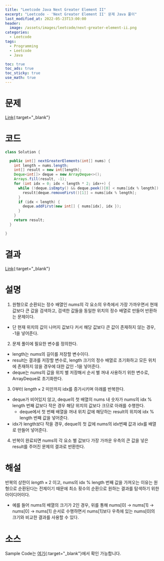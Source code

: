 ```yaml
---
title: "Leetcode Java Next Greater Element II"
excerpt: "Leetcode - 'Next Greater Element II' 문제 Java 풀이"
last_modified_at: 2022-05-23T13:00:00
header:
  image: /assets/images/leetcode/next-greater-element-ii.png
categories:
  - Leetcode
tags:
  - Programming
  - Leetcode
  - Java

toc: true
toc_ads: true
toc_sticky: true
use_math: true
---
```

# 문제
[Link](https://leetcode.com/problems/next-greater-element-ii/){:target="_blank"}

# 코드
```java
class Solution {

  public int[] nextGreaterElements(int[] nums) {
    int length = nums.length;
    int[] result = new int[length];
    Deque<int[]> deque = new ArrayDeque<>();
    Arrays.fill(result, -1);
    for (int idx = 0; idx < length * 2; idx++) {
      while (!deque.isEmpty() && deque.peek()[0] < nums[idx % length]) {
        result[deque.removeFirst()[1]] = nums[idx % length];
      }
      if (idx < length) {
        deque.addFirst(new int[] { nums[idx], idx });
      }
    }
    return result;
  }

}
```

# 결과
[Link](https://leetcode.com/submissions/detail/705182139/){:target="_blank"}

# 설명
1. 원형으로 순환되는 정수 배열인 nums의 각 요소의 우측에서 가장 가까우면서 현재 값보다 큰 값을 검색하고, 검색한 값들을 동일한 위치의 정수 배열로 만들어 반환하는 문제이다.
- 단 현재 위치의 값이 나머지 값보다 커서 해당 값보다 큰 값이 존재하지 않는 경우, -1을 넣어준다.

2. 문제 풀이에 필요한 변수를 정의한다.
- length는 nums의 길이를 저장할 변수이다.
- result는 결과를 저장할 변수로, length 크기의 정수 배열로 초기화하고 모든 위치에 존재하지 않을 경우에 대한 값인 -1을 넣어준다.
- deque는 nums의 값을 위치 별 저장해서 순서 별 꺼내 사용하기 위한 변수로, ArrayDeque로 초기화한다.

3. 0부터 $length \times 2$ 미만까지 idx를 증가시키며 아래를 반복한다.
- deque가 비어있지 않고, deque의 첫 배열의 nums 내 숫자가 nums의 idx % length 번째 값보다 작은 경우 해당 위치의 값보다 크므로 아래를 수행한다.
  - deque에서 첫 번째 배열을 꺼내 위치 값에 해당하는 result의 위치에 idx % length 번째 값을 넣어준다.
- idx가 length보다 작을 경우, deque의 첫 값에 nums의 idx번째 값과 idx를 배열로 만들어 넣어준다.

4. 반복이 완료되면 nums의 각 요소 별 값보다 가장 가까운 우측의 큰 값을 넣은 result를 주어진 문제의 결과로 반환한다.

# 해설
반복의 상한이 $length \times 2$ 이고, nums의 idx % length 번째 값을 가져오는 이유는 원형으로 순환된다는 전제이기 때문에 최소 횟수의 순환으로 원하는 결과를 탐색하기 위한 아이디어이다.
- 예를 들어 nums의 배열의 크기가 2인 경우, 위를 통해 nums[0] -> nums[1] -> nums[0] -> nums[1] 순서로 수행하면서 nums[1]보다 우측에 있는 nums[0]의 크기와 비교한 결과를 사용할 수 있다.

# 소스
Sample Code는 [여기](https://github.com/GracefulSoul/leetcode/blob/master/src/main/java/gracefulsoul/problems/NextGreaterElementII.java){:target="_blank"}에서 확인 가능합니다.